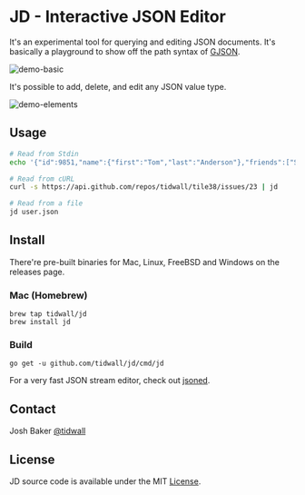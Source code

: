 # JD - Interactive JSON Editor

It's an experimental tool for querying and editing JSON documents.
It's basically a playground to show off the path syntax of [GJSON](https://github.com/tidwall/gjson).

![demo-basic](https://github.com/tidwall/jd/wiki/images/demo-basic.gif)

It's possible to add, delete, and edit any JSON value type.

![demo-elements](https://github.com/tidwall/jd/wiki/images/demo-elements.gif)


## Usage

```bash
# Read from Stdin
echo '{"id":9851,"name":{"first":"Tom","last":"Anderson"},"friends":["Sandy","Duke","Sam"]}' | jd

# Read from cURL
curl -s https://api.github.com/repos/tidwall/tile38/issues/23 | jd

# Read from a file
jd user.json
```

## Install

There're pre-built binaries for Mac, Linux, FreeBSD and Windows on the releases page.

### Mac (Homebrew)

```
brew tap tidwall/jd
brew install jd
```

### Build

```
go get -u github.com/tidwall/jd/cmd/jd
```


For a very fast JSON stream editor, check out [jsoned](https://github.com/tidwall/jsoned).

## Contact
Josh Baker [@tidwall](http://twitter.com/tidwall)

## License

JD source code is available under the MIT [License](/LICENSE).
